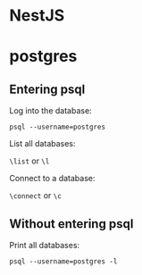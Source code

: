 # NestJS

# postgres

## Entering psql

Log into the database:

`psql --username=postgres`

List all databases:

`\list` or `\l`

Connect to a database:

`\connect` or `\c`

## Without entering psql

Print all databases:

`psql --username=postgres -l`
